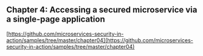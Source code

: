 ## Chapter 4: Accessing a secured microservice via a single-page application

[https://github.com/microservices-security-in-action/samples/tree/master/chapter04](https://github.com/microservices-security-in-action/samples/tree/master/chapter04)
